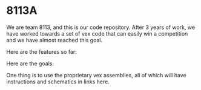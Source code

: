 # 8113A

We are team 8113, and this is our code repository.
After 3 years of work, we have worked towards a set of vex code that can easily win a competition and we have almost reached this goal.

Here are the features so far:

Here are the goals:

One thing is to use the proprietary vex assemblies, all of which will have instructions and schematics in links here.

